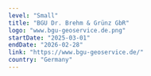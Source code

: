 ```yaml
---
level: "Small"
title: "BGU Dr. Brehm & Grünz GbR"
logo: "www.bgu-geoservice.de.png"
startDate: "2025-03-01"
endDate: "2026-02-28"
link: "https://www.bgu-geoservice.de/"
country: "Germany"
---
```

